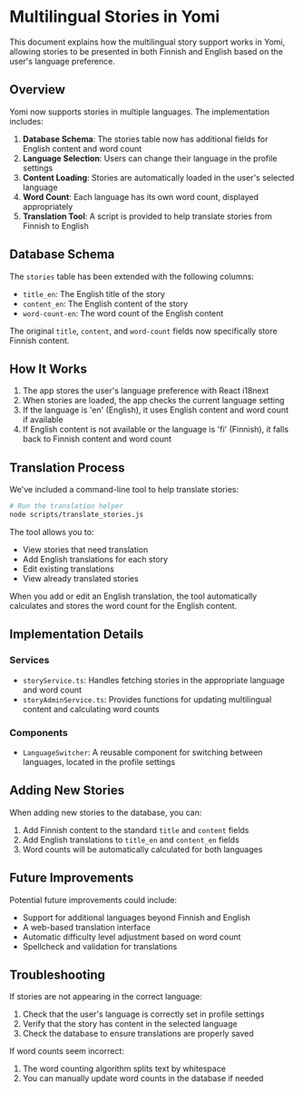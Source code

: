 # Multilingual Stories in Yomi

This document explains how the multilingual story support works in Yomi, allowing stories to be presented in both Finnish and English based on the user's language preference.

## Overview

Yomi now supports stories in multiple languages. The implementation includes:

1. **Database Schema**: The stories table now has additional fields for English content and word count
2. **Language Selection**: Users can change their language in the profile settings
3. **Content Loading**: Stories are automatically loaded in the user's selected language
4. **Word Count**: Each language has its own word count, displayed appropriately
5. **Translation Tool**: A script is provided to help translate stories from Finnish to English

## Database Schema

The `stories` table has been extended with the following columns:

- `title_en`: The English title of the story
- `content_en`: The English content of the story
- `word-count-en`: The word count of the English content

The original `title`, `content`, and `word-count` fields now specifically store Finnish content.

## How It Works

1. The app stores the user's language preference with React i18next
2. When stories are loaded, the app checks the current language setting
3. If the language is 'en' (English), it uses English content and word count if available
4. If English content is not available or the language is 'fi' (Finnish), it falls back to Finnish content and word count

## Translation Process

We've included a command-line tool to help translate stories:

```bash
# Run the translation helper
node scripts/translate_stories.js
```

The tool allows you to:
- View stories that need translation
- Add English translations for each story
- Edit existing translations
- View already translated stories

When you add or edit an English translation, the tool automatically calculates and stores the word count for the English content.

## Implementation Details

### Services

- `storyService.ts`: Handles fetching stories in the appropriate language and word count
- `storyAdminService.ts`: Provides functions for updating multilingual content and calculating word counts

### Components

- `LanguageSwitcher`: A reusable component for switching between languages, located in the profile settings

## Adding New Stories

When adding new stories to the database, you can:
1. Add Finnish content to the standard `title` and `content` fields
2. Add English translations to `title_en` and `content_en` fields
3. Word counts will be automatically calculated for both languages

## Future Improvements

Potential future improvements could include:
- Support for additional languages beyond Finnish and English
- A web-based translation interface
- Automatic difficulty level adjustment based on word count
- Spellcheck and validation for translations

## Troubleshooting

If stories are not appearing in the correct language:
1. Check that the user's language is correctly set in profile settings
2. Verify that the story has content in the selected language
3. Check the database to ensure translations are properly saved

If word counts seem incorrect:
1. The word counting algorithm splits text by whitespace
2. You can manually update word counts in the database if needed 
